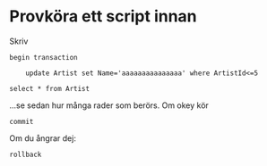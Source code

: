 # Provköra ett script innan 

Skriv

	begin transaction

		update Artist set Name='aaaaaaaaaaaaaaa' where ArtistId<=5

	select * from Artist

...se sedan hur många rader som berörs. Om okey kör

	commit

Om du ångrar dej:

	rollback